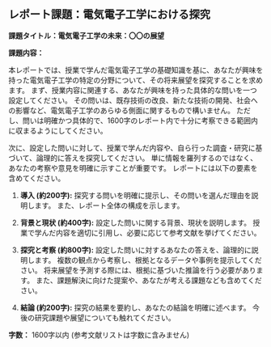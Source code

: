 ## レポート課題：電気電子工学における探究

**課題タイトル：電気電子工学の未来：〇〇の展望**

**課題内容：**

本レポートでは、授業で学んだ電気電子工学の基礎知識を基に、あなたが興味を持った電気電子工学の特定の分野について、その将来展望を探究することを求めます。  まず、授業内容に関連する、あなたが興味を持った具体的な問いを一つ設定してください。  その問いは、既存技術の改良、新たな技術の開発、社会への影響など、電気電子工学のあらゆる側面に関するもので構いません。  ただし、問いは明確かつ具体的で、1600字のレポート内で十分に考察できる範囲内に収まるようにしてください。

次に、設定した問いに対して、授業で学んだ内容や、自ら行った調査・研究に基づいて、論理的に答えを探究してください。  単に情報を羅列するのではなく、あなたの考察や意見を明確に示すことが重要です。  レポートには以下の要素を含めてください。

1. **導入 (約200字):**  探究する問いを明確に提示し、その問いを選んだ理由を説明します。  また、レポート全体の構成を示します。

2. **背景と現状 (約400字):**  設定した問いに関する背景、現状を説明します。  授業で学んだ内容を適切に引用し、必要に応じて参考文献を挙げてください。

3. **探究と考察 (約800字):**  設定した問いに対するあなたの答えを、論理的に説明します。  複数の観点から考察し、根拠となるデータや事例を提示してください。  将来展望を予測する際には、根拠に基づいた推論を行う必要があります。  また、課題解決に向けた提案や、あなたが考える課題なども含めてください。

4. **結論 (約200字):**  探究の結果を要約し、あなたの結論を明確に述べます。  今後の研究課題や展望についても触れてください。


**字数：** 1600字以内 (参考文献リストは字数に含みません)
